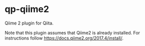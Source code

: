 # qp-qiime2
Qiime 2 plugin for Qiita.

Note that this plugin assumes that Qiime2 is already installed. For instructions follow https://docs.qiime2.org/2017.4/install/.
